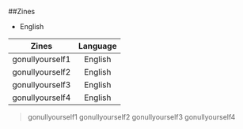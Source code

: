 ##Zines
* English

| Zines         | Language           
| ------------- |:-------------:|
| gonullyourself1 | English | 
| gonullyourself2 | English |  
| gonullyourself3 | English | 
| gonullyourself4 | English |

> gonullyourself1
> gonullyourself2
> gonullyourself3
> gonullyourself4

